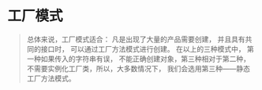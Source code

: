 # 工厂模式
> 总体来说，工厂模式适合：
凡是出现了大量的产品需要创建，
并且具有共同的接口时，
可以通过工厂方法模式进行创建。
在以上的三种模式中，
第一种如果传入的字符串有误，
不能正确创建对象，第三种相对于第二种，
不需要实例化工厂类，所以，大多数情况下，
我们会选用第三种——静态工厂方法模式。